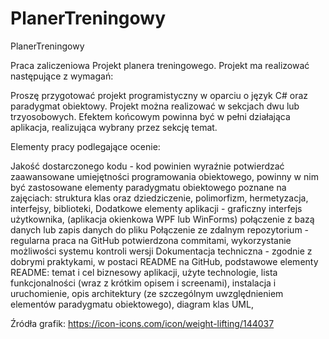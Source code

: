 # PlanerTreningowy
PlanerTreningowy

Praca zaliczeniowa
Projekt planera treningowego. Projekt ma realizować następujące z wymagań:

Proszę przygotować projekt programistyczny w oparciu o język C# oraz paradygmat obiektowy. Projekt można realizować w sekcjach dwu lub trzyosobowych. Efektem końcowym powinna być w pełni działająca aplikacja, realizująca wybrany przez sekcję temat.

Elementy pracy podlegające ocenie:

Jakość dostarczonego kodu - kod powinien wyraźnie potwierdzać zaawansowane umiejętności programowania obiektowego, powinny w nim być zastosowane elementy paradygmatu obiektowego poznane na zajęciach: struktura klas oraz dziedziczenie, polimorfizm, hermetyzacja, interfejsy, biblioteki,
Dodatkowe elementy aplikacji - graficzny interfejs użytkownika, (aplikacja okienkowa WPF lub WinForms) połączenie z bazą danych lub zapis danych do pliku
Połączenie ze zdalnym repozytorium - regularna praca na GitHub potwierdzona commitami, wykorzystanie możliwości systemu kontroli wersji
Dokumentacja techniczna - zgodnie z dobrymi praktykami, w postaci README na GitHub, podstawowe elementy README: temat i cel biznesowy aplikacji, użyte technologie, lista funkcjonalności (wraz z krótkim opisem i screenami), instalacja i uruchomienie, opis architektury (ze szczególnym uwzględnieniem elementów paradygmatu obiektowego), diagram klas UML,

Źródła grafik:
https://icon-icons.com/icon/weight-lifting/144037
